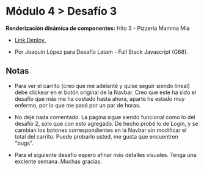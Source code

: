 <h1>Módulo 4 > Desafío 3 </h1>
<p><b>Renderización dinámica de componentes:</b> Hito 3 - Pizzería Mamma Mía<br/></p>
<ul>
  <li><a href="https://modulo4-desafio3.vercel.app/"><p>Link Deploy.</p></a></li>
  <li><p>Por Joaquín López para Desafío Latam - Full Stack Javascript (G68).</p></li>
</ul>

<h2>Notas</h2>
<ul>
  <li><p>Para ver el carrito (creo que me adelanté y quise seguir siendo lineal) debe clickear en el botón original de la Navbar. Creo que este ha sido el desafío que más me ha costado hasta ahora, aparte he estado muy enfermo, por lo que me pasé por un par de horas.</p></li>
  <li><p>No dejé nada comentado. La página sigue siendo funcional como lo del desafío 2, solo que con esto agregado. De hecho probé lo de Login, y se cambian los botones correspondientes en la Navbar sin modificar el total del carrito. Puede probarlo usted, me gusta que encuentren "bugs".</p></li>
  <li><p>Para el siguiente desafío espero afinar más detalles visuales. Tenga una exclente semana. Muchas gracias.</p></li>
</ul>









 
 
